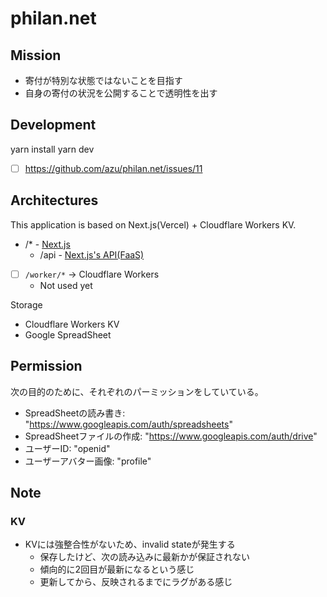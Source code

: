 # philan.net

## Mission

- 寄付が特別な状態ではないことを目指す
- 自身の寄付の状況を公開することで透明性を出す

## Development

  yarn install
  yarn dev

- [ ] https://github.com/azu/philan.net/issues/11

## Architectures

This application is based on Next.js(Vercel) +  Cloudflare Workers KV.

- /* - [Next.js](./web)
  - /api - [Next.js's API(FaaS)](./web/pages/api)
- [ ] `/worker/*` → Cloudflare Workers
  - Not used yet

Storage

- Cloudflare Workers KV
- Google SpreadSheet

## Permission

次の目的のために、それぞれのパーミッションをしていている。

- SpreadSheetの読み書き: "https://www.googleapis.com/auth/spreadsheets"
- SpreadSheetファイルの作成: "https://www.googleapis.com/auth/drive"
- ユーザーID: "openid"
- ユーザーアバター画像: "profile"

## Note

### KV 

- KVには強整合性がないため、invalid stateが発生する
    - 保存したけど、次の読み込みに最新かが保証されない
    - 傾向的に2回目が最新になるという感じ
    - 更新してから、反映されるまでにラグがある感じ
